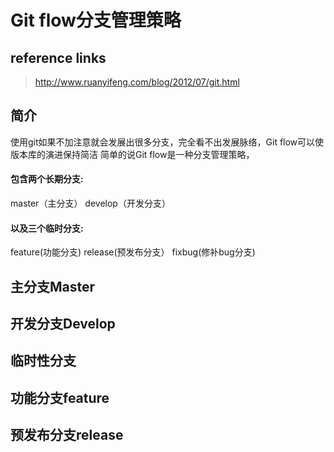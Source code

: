 # Git flow分支管理策略

## reference links

> http://www.ruanyifeng.com/blog/2012/07/git.html

## 简介

使用git如果不加注意就会发展出很多分支，完全看不出发展脉络，Git flow可以使版本库的演进保持简洁
简单的说Git flow是一种分支管理策略，

#### 包含两个长期分支:

master（主分支）
develop（开发分支）

#### 以及三个临时分支:

feature(功能分支)
release(预发布分支）
fixbug(修补bug分支)

## 主分支Master

## 开发分支Develop

## 临时性分支

## 功能分支feature

## 预发布分支release

## 